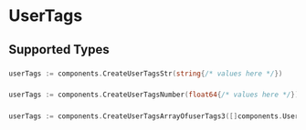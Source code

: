 # UserTags


## Supported Types

### 

```go
userTags := components.CreateUserTagsStr(string{/* values here */})
```

### 

```go
userTags := components.CreateUserTagsNumber(float64{/* values here */})
```

### 

```go
userTags := components.CreateUserTagsArrayOfuserTags3([]components.UserTags3{/* values here */})
```

